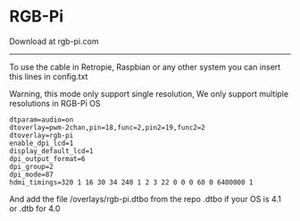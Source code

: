 # RGB-Pi

Download at rgb-pi.com

------------------------------------------------------------------------------

To use the cable in Retropie, Raspbian or any other system you can insert this lines in config.txt

Warning, this mode only support single resolution, We only support multiple resolutions in RGB-Pi OS

    dtparam=audio=on
    dtoverlay=pwm-2chan,pin=18,func=2,pin2=19,func2=2
    dtoverlay=rgb-pi
    enable_dpi_lcd=1
    display_default_lcd=1
    dpi_output_format=6
    dpi_group=2
    dpi_mode=87
    hdmi_timings=320 1 16 30 34 240 1 2 3 22 0 0 0 60 0 6400000 1

And add the file /overlays/rgb-pi.dtbo from the repo .dtbo if your OS is 4.1 or .dtb for 4.0
